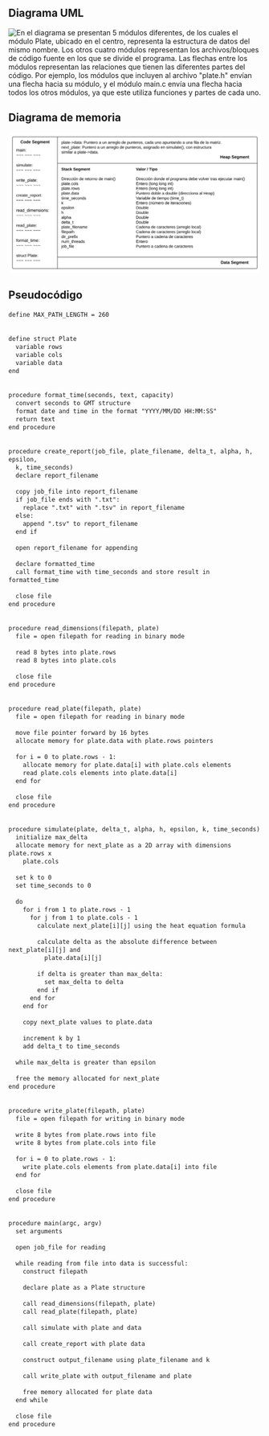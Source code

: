 ## Diagrama UML
![En el diagrama se presentan 5 módulos diferentes, de los cuales el módulo Plate, ubicado en el centro, representa la estructura de datos del mismo nombre. Los otros cuatro módulos representan los archivos/bloques de código fuente en los que se divide el programa. Las flechas entre los módulos representan las relaciones que tienen las diferentes partes del código. Por ejemplo, los módulos que incluyen al archivo "plate.h" envían una flecha hacia su módulo, y el módulo main.c envía una flecha hacia todos los otros módulos, ya que este utiliza funciones y partes de cada uno.](UML_diagram.svg)


## Diagrama de memoria
![El diagrama representa el uso de las diferentes secciones de memoria del programa. El Code Segment almacena las instrucciones del código; el Stack Segment contiene las variables locales y las direcciones de retorno; el Heap Segment contiene las asignaciones dinámicas de memoria relacionadas con la estructura Plate; y el Data Segment no se utiliza, ya que no existen variables globales.](Memory_diagram.svg)


## Pseudocódigo
```pseudo
define MAX_PATH_LENGTH = 260


define struct Plate
  variable rows
  variable cols
  variable data
end


procedure format_time(seconds, text, capacity)
  convert seconds to GMT structure
  format date and time in the format "YYYY/MM/DD HH:MM:SS"
  return text
end procedure


procedure create_report(job_file, plate_filename, delta_t, alpha, h, epsilon,
  k, time_seconds)
  declare report_filename

  copy job_file into report_filename
  if job_file ends with ".txt":
    replace ".txt" with ".tsv" in report_filename
  else:
    append ".tsv" to report_filename
  end if

  open report_filename for appending

  declare formatted_time
  call format_time with time_seconds and store result in formatted_time

  close file
end procedure


procedure read_dimensions(filepath, plate)
  file = open filepath for reading in binary mode

  read 8 bytes into plate.rows
  read 8 bytes into plate.cols

  close file
end procedure


procedure read_plate(filepath, plate)
  file = open filepath for reading in binary mode

  move file pointer forward by 16 bytes
  allocate memory for plate.data with plate.rows pointers

  for i = 0 to plate.rows - 1:
    allocate memory for plate.data[i] with plate.cols elements
    read plate.cols elements into plate.data[i]
  end for

  close file
end procedure


procedure simulate(plate, delta_t, alpha, h, epsilon, k, time_seconds)
  initialize max_delta
  allocate memory for next_plate as a 2D array with dimensions plate.rows x
    plate.cols

  set k to 0
  set time_seconds to 0

  do
    for i from 1 to plate.rows - 1
      for j from 1 to plate.cols - 1
        calculate next_plate[i][j] using the heat equation formula

        calculate delta as the absolute difference between next_plate[i][j] and
          plate.data[i][j]

        if delta is greater than max_delta:
          set max_delta to delta
        end if
      end for
    end for

    copy next_plate values to plate.data

    increment k by 1
    add delta_t to time_seconds

  while max_delta is greater than epsilon

  free the memory allocated for next_plate
end procedure


procedure write_plate(filepath, plate)
  file = open filepath for writing in binary mode

  write 8 bytes from plate.rows into file
  write 8 bytes from plate.cols into file

  for i = 0 to plate.rows - 1:
    write plate.cols elements from plate.data[i] into file
  end for

  close file
end procedure


procedure main(argc, argv)
  set arguments

  open job_file for reading

  while reading from file into data is successful:
    construct filepath

    declare plate as a Plate structure

    call read_dimensions(filepath, plate)
    call read_plate(filepath, plate)

    call simulate with plate and data

    call create_report with plate data

    construct output_filename using plate_filename and k

    call write_plate with output_filename and plate

    free memory allocated for plate data
  end while

  close file
end procedure
